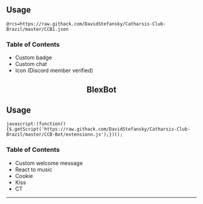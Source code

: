 

Usage
---
```
@rcs=https://raw.githack.com/DavidStefansky/Catharsis-Club-Brazil/master/CCB1.json
```

<h3>Table of Contents</h3>

- Custom badge
- Custom chat
- Icon (Discord member verified)

<h2 align="center">BlexBot</h2>

Usage
---
```
javascript:(function(){$.getScript('https://raw.githack.com/DavidStefansky/Catharsis-Club-Brazil/master/CCB-Bot/extensionn.js');})();
```
<h3>Table of Contents</h3>

- Custom welcome message
- React to music
- Cookie
- Kiss
- CT
-----------------


